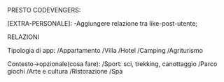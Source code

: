 PRESTO CODEVENGERS:

[EXTRA-PERSONALE]:
-Aggiungere relazione tra like-post-utente;   


RELAZIONI
<!-- - 10 Categorie dell'annuncio pre-compilate [CATEGORIE]:
 Tipologia luogo: [OK]
   /Mare
   /Lago
   /Montagna
   /Neve
   /Deserto
   /Città -->

Tipologia di app:
   /Appartamento
   /Villa
   /Hotel
   /Camping
   /Agriturismo
   
Contesto->opzionale(cosa fare):
  /Sport: sci, trekking, canottaggio
  /Parco giochi
  /Arte e cultura
  /Ristorazione
  /Spa



